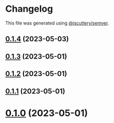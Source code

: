 # Changelog

This file was generated using [@jscutlery/semver](https://github.com/jscutlery/semver).

## [0.1.4](https://github.com/noah-hein/pintle/compare/v0.1.3...v0.1.4) (2023-05-03)



## [0.1.3](https://github.com/noah-hein/pintle/compare/v0.1.2...v0.1.3) (2023-05-01)



## [0.1.2](https://github.com/noah-hein/pintle/compare/v0.1.1...v0.1.2) (2023-05-01)



## [0.1.1](https://github.com/noah-hein/pintle/compare/v0.1.0...v0.1.1) (2023-05-01)



# [0.1.0](https://github.com/noah-hein/pintle/compare/v0.0.3...v0.1.0) (2023-05-01)

